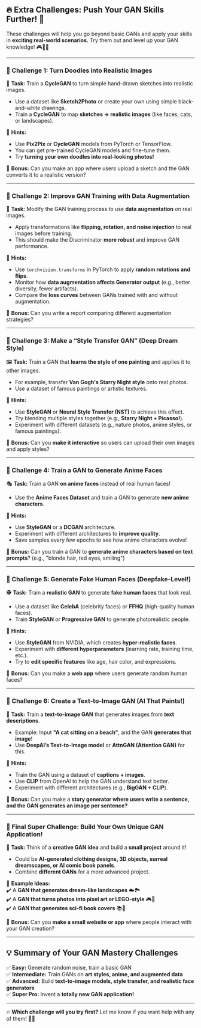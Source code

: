 ## **🔥 Extra Challenges: Push Your GAN Skills Further! 🚀**  

These challenges will help you go beyond basic GANs and apply your skills in **exciting real-world scenarios.** Try them out and level up your GAN knowledge! 🎮👨‍💻  

---

### **🔹 Challenge 1: Turn Doodles into Realistic Images**
🎨 **Task:** Train a **CycleGAN** to turn simple hand-drawn sketches into realistic images.  
- Use a dataset like **Sketch2Photo** or create your own using simple black-and-white drawings.  
- Train a **CycleGAN** to map **sketches → realistic images** (like faces, cats, or landscapes).  

🔹 **Hints:**  
- Use **Pix2Pix** or **CycleGAN** models from PyTorch or TensorFlow.  
- You can get pre-trained CycleGAN models and fine-tune them.  
- Try **turning your own doodles into real-looking photos!**  

📌 **Bonus:** Can you make an app where users upload a sketch and the GAN converts it to a realistic version?  

---

### **🔹 Challenge 2: Improve GAN Training with Data Augmentation**
🚀 **Task:** Modify the GAN training process to use **data augmentation** on real images.  
- Apply transformations like **flipping, rotation, and noise injection** to real images before training.  
- This should make the Discriminator **more robust** and improve GAN performance.  

🔹 **Hints:**  
- Use `torchvision.transforms` in PyTorch to apply **random rotations and flips**.  
- Monitor how **data augmentation affects Generator output** (e.g., better diversity, fewer artifacts).  
- Compare the **loss curves** between GANs trained with and without augmentation.  

📌 **Bonus:** Can you write a report comparing different augmentation strategies?  

---

### **🔹 Challenge 3: Make a “Style Transfer GAN” (Deep Dream Style)**
🖼 **Task:** Train a GAN that **learns the style of one painting** and applies it to other images.  
- For example, transfer **Van Gogh's Starry Night style** onto real photos.  
- Use a dataset of famous paintings or artistic textures.  

🔹 **Hints:**  
- Use **StyleGAN** or **Neural Style Transfer (NST)** to achieve this effect.  
- Try blending multiple styles together (e.g., **Starry Night + Picasso!**).  
- Experiment with different datasets (e.g., nature photos, anime styles, or famous paintings).  

📌 **Bonus:** Can you **make it interactive** so users can upload their own images and apply styles?  

---

### **🔹 Challenge 4: Train a GAN to Generate Anime Faces**
🎭 **Task:** Train a GAN **on anime faces** instead of real human faces!  
- Use the **Anime Faces Dataset** and train a GAN to generate **new anime characters**.  

🔹 **Hints:**  
- Use **StyleGAN** or a **DCGAN** architecture.  
- Experiment with different architectures to **improve quality**.  
- Save samples every few epochs to see how anime characters evolve!  

📌 **Bonus:** Can you train a GAN to **generate anime characters based on text prompts**? (e.g., "blonde hair, red eyes, smiling")  

---

### **🔹 Challenge 5: Generate Fake Human Faces (Deepfake-Level!)**
🕵️ **Task:** Train a **realistic GAN** to generate **fake human faces** that look real.  
- Use a dataset like **CelebA** (celebrity faces) or **FFHQ** (high-quality human faces).  
- Train **StyleGAN** or **Progressive GAN** to generate photorealistic people.  

🔹 **Hints:**  
- Use **StyleGAN** from NVIDIA, which creates **hyper-realistic faces**.  
- Experiment with **different hyperparameters** (learning rate, training time, etc.).  
- Try to **edit specific features** like age, hair color, and expressions.  

📌 **Bonus:** Can you make a **web app** where users generate random human faces?  

---

### **🔹 Challenge 6: Create a Text-to-Image GAN (AI That Paints!)**
📝 **Task:** Train a **text-to-image GAN** that generates images from **text descriptions**.  
- Example: Input **"A cat sitting on a beach"**, and the GAN **generates that image**!  
- Use **DeepAI’s Text-to-Image model** or **AttnGAN (Attention GAN)** for this.  

🔹 **Hints:**  
- Train the GAN using a dataset of **captions + images**.  
- Use **CLIP** from OpenAI to help the GAN understand text better.  
- Experiment with different architectures (e.g., **BigGAN + CLIP**).  

📌 **Bonus:** Can you make a **story generator where users write a sentence, and the GAN generates an image per sentence?**  

---

### **🚀 Final Super Challenge: Build Your Own Unique GAN Application!**
🤖 **Task:** Think of a **creative GAN idea** and build a **small project** around it!  
- Could be **AI-generated clothing designs, 3D objects, surreal dreamscapes, or AI comic book panels**.  
- Combine **different GANs** for a more advanced project.  

📌 **Example Ideas:**  
✔️ A **GAN that generates dream-like landscapes** ☁️🏞  
✔️ A **GAN that turns photos into pixel art or LEGO-style** 🎮🧱  
✔️ A **GAN that generates sci-fi book covers** 📚🚀  

📌 **Bonus:** Can you **make a small website or app** where people interact with your GAN creation?  

---

## **💡 Summary of Your GAN Mastery Challenges**
✅ **Easy:** Generate random noise, train a basic GAN  
✅ **Intermediate:** Train GANs on **art styles, anime, and augmented data**  
✅ **Advanced:** Build **text-to-image models, style transfer, and realistic face generators**  
✅ **Super Pro:** Invent a **totally new GAN application!**  

---

🔥 **Which challenge will you try first?** Let me know if you want help with any of them! 🚀💡
